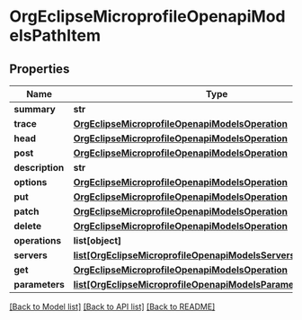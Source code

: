 # OrgEclipseMicroprofileOpenapiModelsPathItem

## Properties
Name | Type | Description | Notes
------------ | ------------- | ------------- | -------------
**summary** | **str** |  | [optional] 
**trace** | [**OrgEclipseMicroprofileOpenapiModelsOperation**](OrgEclipseMicroprofileOpenapiModelsOperation.md) |  | [optional] 
**head** | [**OrgEclipseMicroprofileOpenapiModelsOperation**](OrgEclipseMicroprofileOpenapiModelsOperation.md) |  | [optional] 
**post** | [**OrgEclipseMicroprofileOpenapiModelsOperation**](OrgEclipseMicroprofileOpenapiModelsOperation.md) |  | [optional] 
**description** | **str** |  | [optional] 
**options** | [**OrgEclipseMicroprofileOpenapiModelsOperation**](OrgEclipseMicroprofileOpenapiModelsOperation.md) |  | [optional] 
**put** | [**OrgEclipseMicroprofileOpenapiModelsOperation**](OrgEclipseMicroprofileOpenapiModelsOperation.md) |  | [optional] 
**patch** | [**OrgEclipseMicroprofileOpenapiModelsOperation**](OrgEclipseMicroprofileOpenapiModelsOperation.md) |  | [optional] 
**delete** | [**OrgEclipseMicroprofileOpenapiModelsOperation**](OrgEclipseMicroprofileOpenapiModelsOperation.md) |  | [optional] 
**operations** | **list[object]** |  | [optional] 
**servers** | [**list[OrgEclipseMicroprofileOpenapiModelsServersServer]**](OrgEclipseMicroprofileOpenapiModelsServersServer.md) |  | [optional] 
**get** | [**OrgEclipseMicroprofileOpenapiModelsOperation**](OrgEclipseMicroprofileOpenapiModelsOperation.md) |  | [optional] 
**parameters** | [**list[OrgEclipseMicroprofileOpenapiModelsParametersParameter]**](OrgEclipseMicroprofileOpenapiModelsParametersParameter.md) |  | [optional] 

[[Back to Model list]](../README.md#documentation-for-models) [[Back to API list]](../README.md#documentation-for-api-endpoints) [[Back to README]](../README.md)

